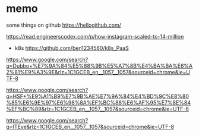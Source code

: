 # memo
some things on github https://hellogithub.com/

https://read.engineerscodex.com/p/how-instagram-scaled-to-14-million

- k8s https://github.com/ben1234560/k8s_PaaS

https://www.google.com/search?q=Dubbo+%E7%9A%84%E5%88%9B%E5%A7%8B%E4%BA%BA%E6%A2%81%E9%A3%9E&rlz=1C1GCEB_en__1057__1057&sourceid=chrome&ie=UTF-8

https://www.google.com/search?q=HSF+%E9%A1%B9%E7%9B%AE%E7%9A%84%E4%BD%9C%E8%80%85%E6%9E%97%E6%98%8A%EF%BC%88%E6%AF%95%E7%8E%84%EF%BC%89&rlz=1C1GCEB_en__1057__1057&sourceid=chrome&ie=UTF-8

https://www.google.com/search?q=ITEye&rlz=1C1GCEB_en__1057__1057&sourceid=chrome&ie=UTF-8
